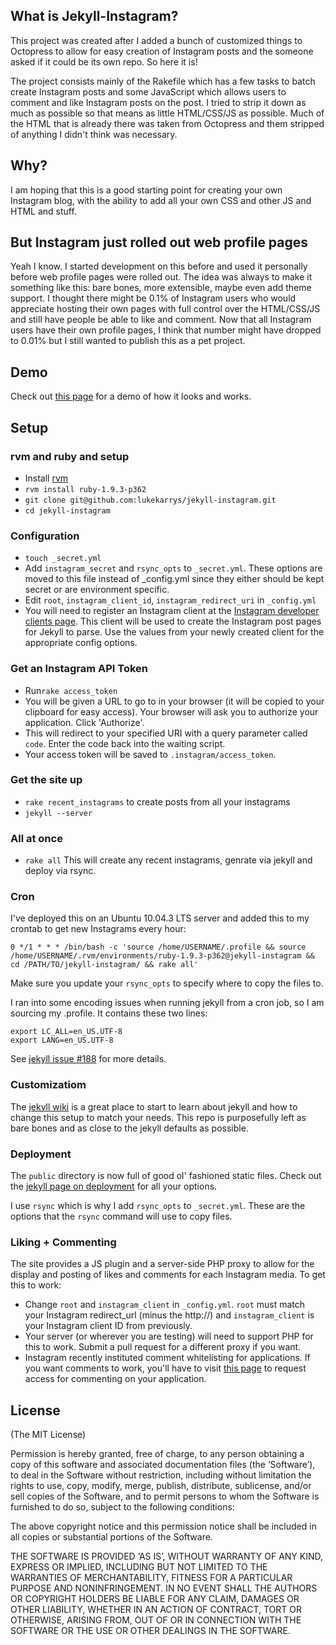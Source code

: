 ## What is Jekyll-Instagram?

This project was created after I added a bunch of customized things to Octopress to allow for easy creation of Instagram posts and the someone asked if it could be its own repo. So here it is!

The project consists mainly of the Rakefile which has a few tasks to batch create Instagram posts and some JavaScript which allows users to comment and like Instagram posts on the post. I tried to strip it down as much as possible so that means as little HTML/CSS/JS as possible. Much of the HTML that is already there was taken from Octopress and them stripped of anything I didn't think was necessary.

## Why?

I am hoping that this is a good starting point for creating your own Instagram blog, with the ability to add all your own CSS and other JS and HTML and stuff.

## But Instagram just rolled out web profile pages

Yeah I know. I started development on this before and used it personally before web profile pages were rolled out. The idea was always to make it something like this: bare bones, more extensible, maybe even add theme support. I thought there might be 0.1% of Instagram users who would appreciate hosting their own pages with full control over the HTML/CSS/JS and still have people be able to like and comment. Now that all Instagram users have their own profile pages, I think that number might have dropped to 0.01% but I still wanted to publish this as a pet project.

## Demo
Check out [this page](http://instagram.lukelov.es/) for a demo of how it looks and works.

## Setup

### rvm and ruby and setup
- Install [rvm](https://rvm.io/)
- `rvm install ruby-1.9.3-p362`
- `git clone git@github.com:lukekarrys/jekyll-instagram.git`
- `cd jekyll-instagram`

### Configuration
- `touch _secret.yml`
- Add `instagram_secret` and `rsync_opts` to `_secret.yml`. These options are moved to this file instead of _config.yml since they either should be kept secret or are environment specific.
- Edit `root`, `instagram_client_id`, `instagram_redirect_uri` in `_config.yml`
- You will need to register an Instagram client at the [Instagram developer clients page](http://instagram.com/accounts/login/?next=/developer/register/). This client will be used to create the Instagram post pages for Jekyll to parse. Use the values from your newly created client for the appropriate config options.

### Get an Instagram API Token
- Run`rake access_token`
- You will be given a URL to go to in your browser (it will be copied to your clipboard for easy access). Your browser will ask you to authorize your application. Click 'Authorize'.
- This will redirect to your specified URI with a query parameter called `code`. Enter the code back into the waiting script.
- Your access token will be saved to `.instagram/access_token`.

### Get the site up
- `rake recent_instagrams` to create posts from all your instagrams
- `jekyll --server`

### All at once
- `rake all` This will create any recent instagrams, genrate via jekyll and deploy via rsync.

### Cron
I've deployed this on an Ubuntu 10.04.3 LTS server and added this to my crontab to get new Instagrams every hour:

`0 */1 * * * /bin/bash -c 'source /home/USERNAME/.profile && source /home/USERNAME/.rvm/environments/ruby-1.9.3-p362@jekyll-instagram && cd /PATH/TO/jekyll-instagram/ && rake all'`

Make sure you update your `rsync_opts` to specify where to copy the files to.

I ran into some encoding issues when running jekyll from a cron job, so I am sourcing my .profile. It contains these two lines:
```
export LC_ALL=en_US.UTF-8
export LANG=en_US.UTF-8
```
See [jekyll issue #188](https://github.com/mojombo/jekyll/issues/188) for more details.

### Customizatiom
The [jekyll wiki](https://github.com/mojombo/jekyll/wiki) is a great place to start to learn about jekyll and how to change this setup to match your needs. This repo is purposefully left as bare bones and as close to the jekyll defaults as possible.

### Deployment
The `public` directory is now full of good ol' fashioned static files. Check out the [jekyll page on deployment](https://github.com/mojombo/jekyll/wiki/Deployment) for all your options.

I use `rsync` which is why I add `rsync_opts` to `_secret.yml`. These are the options that the `rsync` command will use to copy files.

### Liking + Commenting
The site provides a JS plugin and a server-side PHP proxy to allow for the display and posting of likes and comments for each Instagram media. To get this to work:
- Change `root` and `instagram_client` in `_config.yml`. `root` must match your Instagram redirect_url (minus the http://) and `instagram_client` is your Instagram client ID from previously.
- Your server (or wherever you are testing) will need to support PHP for this to work. Submit a pull request for a different proxy if you want.
- Instagram recently instituted comment whitelisting for applications. If you want comments to work, you'll have to visit [this page](http://bit.ly/instacomments) to request access for commenting on your application.


## License
(The MIT License)

Permission is hereby granted, free of charge, to any person obtaining a copy of this software and associated documentation files (the ‘Software’), to deal in the Software without restriction, including without limitation the rights to use, copy, modify, merge, publish, distribute, sublicense, and/or sell copies of the Software, and to permit persons to whom the Software is furnished to do so, subject to the following conditions:

The above copyright notice and this permission notice shall be included in all copies or substantial portions of the Software.

THE SOFTWARE IS PROVIDED ‘AS IS’, WITHOUT WARRANTY OF ANY KIND, EXPRESS OR IMPLIED, INCLUDING BUT NOT LIMITED TO THE WARRANTIES OF MERCHANTABILITY, FITNESS FOR A PARTICULAR PURPOSE AND NONINFRINGEMENT. IN NO EVENT SHALL THE AUTHORS OR COPYRIGHT HOLDERS BE LIABLE FOR ANY CLAIM, DAMAGES OR OTHER LIABILITY, WHETHER IN AN ACTION OF CONTRACT, TORT OR OTHERWISE, ARISING FROM, OUT OF OR IN CONNECTION WITH THE SOFTWARE OR THE USE OR OTHER DEALINGS IN THE SOFTWARE.
